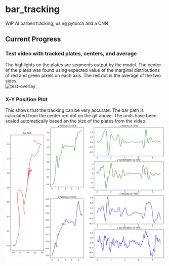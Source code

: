 # bar_tracking
WIP AI barbell tracking, using pytorch and a CNN

## Current Progress
### Test video with tracked plates, centers, and average  
The highlights on the plates are segments output by the model. The center of the plates was found using expected value of the marginal distributions of red and green pixels on each axis. The red dot is the average of the two sides.  
![test-overlay](./test_out.gif)

### X-Y Position Plot
This shows that the tracking can be very accurate. The bar path is calculated from the center red dot on the gif above. The units have been scaled automatically based on the size of the plates from the video.   
![test-plot](./output.png)